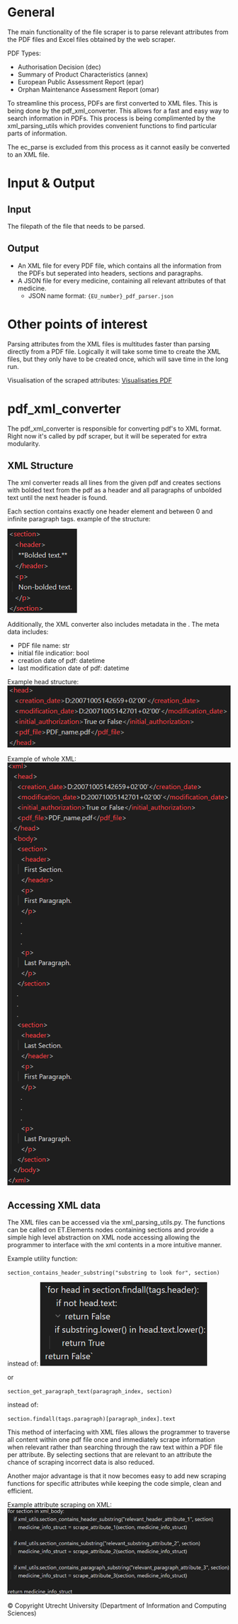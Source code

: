 # General
The main functionality of the file scraper is to parse relevant attributes from the 
PDF files and Excel files obtained by the web scraper. 

PDF Types:
- Authorisation Decision                (dec)
- Summary of Product Characteristics    (annex)
- European Public Assessment Report     (epar)
- Orphan Maintenance Assessment Report  (omar)

To streamline this process, PDFs are first converted to XML files. This is being
done by the pdf_xml_converter. This allows for a fast and easy way to search 
information in PDFs. This process is being complimented by the xml_parsing_utils
which provides convenient functions to find particular parts of information.

The ec_parse is excluded from this process as it cannot easily be converted to
an XML file.

# Input & Output
## Input
The filepath of the file that needs to be parsed.

## Output
- An XML file for every PDF file, which contains all the information from the PDFs but
  seperated into headers, sections and paragraphs.
- A JSON file for every medicine, containing all relevant attributes of that medicine.
  - JSON name format: `{EU_number}_pdf_parser.json`

# Other points of interest
Parsing attributes from the XML files is multitudes faster than parsing directly
from a PDF file. Logically it will take some time to create the XML files, but 
they only have to be created once, which will save time in the long run.

Visualisation of the scraped attributes: [Visualisaties PDF](MediSee_PDF_visualisation.html)

# pdf_xml_converter
The pdf_xml_converter is responsible for converting pdf's to XML format. 
Right now it's called by pdf scraper, but it will be seperated for extra modularity.

## XML Structure
The xml converter reads all lines from the given pdf and creates sections with 
bolded text from the pdf as a header and all paragraphs of unbolded text until 
the next header is found.

Each section contains exactly one header element and between 0 and infinite paragraph tags.
example of the structure:

![example_structure](https://github.com/MediSeeUU/MediSeeUU/blob/development/scraping/file_parser/docs/sphinx-source/example_structure.png?raw=true)

Additionally, the XML converter also includes metadata in the <head>.
The meta data includes:
- PDF file name: str
- initial file indicatior: bool
- creation date of pdf: datetime
- last modification date of pdf: datetime

Example head structure:
![head_structure](https://github.com/MediSeeUU/MediSeeUU/blob/development/scraping/file_parser/docs/sphinx-source/head_structure.png?raw=true)

Example of whole XML:
![whole_xml](https://github.com/MediSeeUU/MediSeeUU/blob/development/scraping/file_parser/docs/sphinx-source/whole_xml.png?raw=true)

## Accessing XML data
The XML files can be accessed via the xml_parsing_utils.py. The functions can be called on ET.Elements nodes 
containing sections and provide a simple high level abstraction on XML node accessing allowing the programmer
to interface with the xml contents in a more intuitive manner.

Example utility function:

`section_contains_header_substring("substring to look for", section)` 

instead of:
![for_loop](https://github.com/MediSeeUU/MediSeeUU/blob/development/scraping/file_parser/docs/sphinx-source/for_loop.png?raw=true)

or

`section_get_paragraph_text(paragraph_index, section)`

instead of:

`section.findall(tags.paragraph)[paragraph_index].text`

This method of interfacing with XML files allows the programmer to traverse all content within one pdf file once
and immediately scrape information when relevant rather than searching through the raw text within a PDF file per attribute.
By selecting sections that are relevant to an attribute the chance of scraping incorrect data is also reduced.

Another major advantage is that it now becomes easy to add new scraping functions for specific attributes while keeping
the code simple, clean and efficient.

Example attribute scraping on XML:
![scraping](https://github.com/MediSeeUU/MediSeeUU/blob/development/scraping/file_parser/docs/sphinx-source/scraping.png?raw=true)

© Copyright Utrecht University (Department of Information and Computing Sciences)
